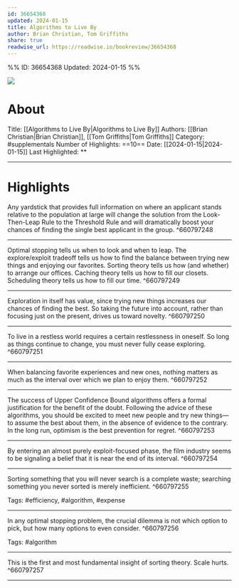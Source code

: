 ```yaml
---
id: 36654368
updated: 2024-01-15
title: Algorithms to Live By
author: Brian Christian, Tom Griffiths
share: true
readwise_url: https://readwise.io/bookreview/36654368
---
```


%%
ID: 36654368
Updated: 2024-01-15
%%

![]( https://images-na.ssl-images-amazon.com/images/I/51FhJXhhK6L._SL500_.jpg)

# About
Title: [[Algorithms to Live By|Algorithms to Live By]]
Authors: [[Brian Christian|Brian Christian]], [[Tom Griffiths|Tom Griffiths]]
Category: #supplementals
Number of Highlights: ==10==
Date: [[2024-01-15|2024-01-15]]
Last Highlighted: **

---

# Highlights

Any yardstick that provides full information on where an applicant stands relative to the population at large will change the solution from the Look-Then-Leap Rule to the Threshold Rule and will dramatically boost your chances of finding the single best applicant in the group. ^660797248

---
Optimal stopping tells us when to look and when to leap. The explore/exploit tradeoff tells us how to find the balance between trying new things and enjoying our favorites. Sorting theory tells us how (and whether) to arrange our offices. Caching theory tells us how to fill our closets. Scheduling theory tells us how to fill our time. ^660797249

---
Exploration in itself has value, since trying new things increases our chances of finding the best. So taking the future into account, rather than focusing just on the present, drives us toward novelty. ^660797250

---
To live in a restless world requires a certain restlessness in oneself. So long as things continue to change, you must never fully cease exploring. ^660797251

---
When balancing favorite experiences and new ones, nothing matters as much as the interval over which we plan to enjoy them. ^660797252

---
The success of Upper Confidence Bound algorithms offers a formal justification for the benefit of the doubt. Following the advice of these algorithms, you should be excited to meet new people and try new things—to assume the best about them, in the absence of evidence to the contrary. In the long run, optimism is the best prevention for regret. ^660797253

---
By entering an almost purely exploit-focused phase, the film industry seems to be signaling a belief that it is near the end of its interval. ^660797254

---
Sorting something that you will never search is a complete waste; searching something you never sorted is merely inefficient. ^660797255

Tags: #efficiency, #algorithm, #expense

---
In any optimal stopping problem, the crucial dilemma is not which option to pick, but how many options to even consider. ^660797256

Tags: #algorithm

---
This is the first and most fundamental insight of sorting theory. Scale hurts. ^660797257

---